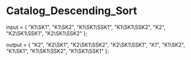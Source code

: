 # Catalog_Descending_Sort

input = {
        "K1\\SK1",
        "K1\\SK2",
        "K1\\SK1\\SSK1",
        "K1\\SK1\\SSK2",
        "K2",
        "K2\\SK1\\SSK1",
        "K2\\SK1\\SSK2"
};

output = {
        "K2",
        "K2\\SK1",
        "K2\\SK1\\SSK2",
        "K2\\SK1\\SSK1",
        "K1",
        "K1\\SK2",
        "K1\\SK1",
        "K1\\SK1\\SSK2",
        "K1\\SK1\\SSK1"
};
